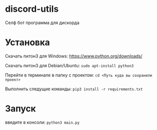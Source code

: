 # discord-utils
Селф бот программа для дискорда

# Установка

Скачать питон3 для Windows: https://www.python.org/downloads/

Скачать питон3 для Debian/Ubuntu: ```sudo apt-install python3```

Перейти в терминале в папку с проектом:
```cd <Путь куда вы сохранили проект>```

Выполнить следущие команды:
```pip3 install -r requirements.txt```

# Запуск
введите в консоли: ```python3 main.py```
